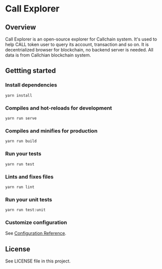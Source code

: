 # Call Explorer

## Overview

Call Explorer is an open-source explorer for Callchain system. It's used to help CALL token user to query its account, transaction and so on. It is decentrialized browser for blockchain, no backend server is needed. All data is from Callchian blockchain system.


## Gettting started

### Install dependencies
```
yarn install
```

### Compiles and hot-reloads for development
```
yarn run serve
```

### Compiles and minifies for production
```
yarn run build
```

### Run your tests
```
yarn run test
```

### Lints and fixes files
```
yarn run lint
```

### Run your unit tests
```
yarn run test:unit
```

### Customize configuration
See [Configuration Reference](https://cli.vuejs.org/config/).

## License

See LICENSE file in this project.

